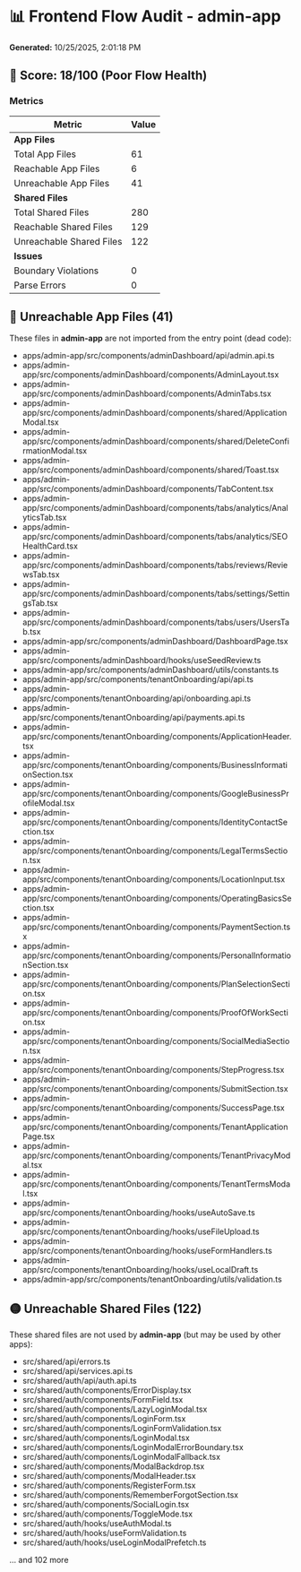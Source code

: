 # 📊 Frontend Flow Audit - admin-app

**Generated:** 10/25/2025, 2:01:18 PM

## 🔴 Score: 18/100 (Poor Flow Health)

### Metrics

| Metric | Value |
|--------|-------|
| **App Files** | |
| Total App Files | 61 |
| Reachable App Files | 6 |
| Unreachable App Files | 41 |
| **Shared Files** | |
| Total Shared Files | 280 |
| Reachable Shared Files | 129 |
| Unreachable Shared Files | 122 |
| **Issues** | |
| Boundary Violations | 0 |
| Parse Errors | 0 |

## 🔴 Unreachable App Files (41)

These files in **admin-app** are not imported from the entry point (dead code):

- apps/admin-app/src/components/adminDashboard/api/admin.api.ts
- apps/admin-app/src/components/adminDashboard/components/AdminLayout.tsx
- apps/admin-app/src/components/adminDashboard/components/AdminTabs.tsx
- apps/admin-app/src/components/adminDashboard/components/shared/ApplicationModal.tsx
- apps/admin-app/src/components/adminDashboard/components/shared/DeleteConfirmationModal.tsx
- apps/admin-app/src/components/adminDashboard/components/shared/Toast.tsx
- apps/admin-app/src/components/adminDashboard/components/TabContent.tsx
- apps/admin-app/src/components/adminDashboard/components/tabs/analytics/AnalyticsTab.tsx
- apps/admin-app/src/components/adminDashboard/components/tabs/analytics/SEOHealthCard.tsx
- apps/admin-app/src/components/adminDashboard/components/tabs/reviews/ReviewsTab.tsx
- apps/admin-app/src/components/adminDashboard/components/tabs/settings/SettingsTab.tsx
- apps/admin-app/src/components/adminDashboard/components/tabs/users/UsersTab.tsx
- apps/admin-app/src/components/adminDashboard/DashboardPage.tsx
- apps/admin-app/src/components/adminDashboard/hooks/useSeedReview.ts
- apps/admin-app/src/components/adminDashboard/utils/constants.ts
- apps/admin-app/src/components/tenantOnboarding/api/api.ts
- apps/admin-app/src/components/tenantOnboarding/api/onboarding.api.ts
- apps/admin-app/src/components/tenantOnboarding/api/payments.api.ts
- apps/admin-app/src/components/tenantOnboarding/components/ApplicationHeader.tsx
- apps/admin-app/src/components/tenantOnboarding/components/BusinessInformationSection.tsx
- apps/admin-app/src/components/tenantOnboarding/components/GoogleBusinessProfileModal.tsx
- apps/admin-app/src/components/tenantOnboarding/components/IdentityContactSection.tsx
- apps/admin-app/src/components/tenantOnboarding/components/LegalTermsSection.tsx
- apps/admin-app/src/components/tenantOnboarding/components/LocationInput.tsx
- apps/admin-app/src/components/tenantOnboarding/components/OperatingBasicsSection.tsx
- apps/admin-app/src/components/tenantOnboarding/components/PaymentSection.tsx
- apps/admin-app/src/components/tenantOnboarding/components/PersonalInformationSection.tsx
- apps/admin-app/src/components/tenantOnboarding/components/PlanSelectionSection.tsx
- apps/admin-app/src/components/tenantOnboarding/components/ProofOfWorkSection.tsx
- apps/admin-app/src/components/tenantOnboarding/components/SocialMediaSection.tsx
- apps/admin-app/src/components/tenantOnboarding/components/StepProgress.tsx
- apps/admin-app/src/components/tenantOnboarding/components/SubmitSection.tsx
- apps/admin-app/src/components/tenantOnboarding/components/SuccessPage.tsx
- apps/admin-app/src/components/tenantOnboarding/components/TenantApplicationPage.tsx
- apps/admin-app/src/components/tenantOnboarding/components/TenantPrivacyModal.tsx
- apps/admin-app/src/components/tenantOnboarding/components/TenantTermsModal.tsx
- apps/admin-app/src/components/tenantOnboarding/hooks/useAutoSave.ts
- apps/admin-app/src/components/tenantOnboarding/hooks/useFileUpload.ts
- apps/admin-app/src/components/tenantOnboarding/hooks/useFormHandlers.ts
- apps/admin-app/src/components/tenantOnboarding/hooks/useLocalDraft.ts
- apps/admin-app/src/components/tenantOnboarding/utils/validation.ts

## 🟡 Unreachable Shared Files (122)

These shared files are not used by **admin-app** (but may be used by other apps):

- src/shared/api/errors.ts
- src/shared/api/services.api.ts
- src/shared/auth/api/auth.api.ts
- src/shared/auth/components/ErrorDisplay.tsx
- src/shared/auth/components/FormField.tsx
- src/shared/auth/components/LazyLoginModal.tsx
- src/shared/auth/components/LoginForm.tsx
- src/shared/auth/components/LoginFormValidation.tsx
- src/shared/auth/components/LoginModal.tsx
- src/shared/auth/components/LoginModalErrorBoundary.tsx
- src/shared/auth/components/LoginModalFallback.tsx
- src/shared/auth/components/ModalBackdrop.tsx
- src/shared/auth/components/ModalHeader.tsx
- src/shared/auth/components/RegisterForm.tsx
- src/shared/auth/components/RememberForgotSection.tsx
- src/shared/auth/components/SocialLogin.tsx
- src/shared/auth/components/ToggleMode.tsx
- src/shared/auth/hooks/useAuthModal.ts
- src/shared/auth/hooks/useFormValidation.ts
- src/shared/auth/hooks/useLoginModalPrefetch.ts

... and 102 more

